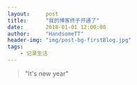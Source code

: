 ```yaml
---
layout:     post
title:      "我的博客终于开通了"
date:       2018-01-01 12:00:00
author:     "HandsomeTT"
header-img: "img/post-bg-firstBlog.jpg"
tags:
    - 记录生活
---
```


>"It's new year"

